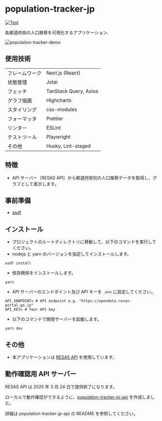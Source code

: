 # population-tracker-jp

[![Test](https://github.com/seelx3/population-tracker-jp/actions/workflows/playwright.yml/badge.svg)](https://github.com/seelx3/population-tracker-jp/actions/workflows/playwright.yml)

各都道府県の人口推移を可視化するアプリケーション.

![population-tracker-demo](https://github.com/seelx3/population-tracker-jp/assets/61373111/f44088be-fbbd-4981-8e80-a5da9a8f78d3)

## 使用技術

|                |                       |
| -------------- | --------------------- |
| フレームワーク | Next.js (React)       |
| 状態管理       | Jotai                 |
| フェッチ       | TanStack Query, Axios |
| グラフ描画     | Highcharts            |
| スタイリング   | css-modules           |
| フォーマッタ   | Prettier              |
| リンター       | ESLint                |
| テストツール   | Playwright            |
| その他         | Husky, Lint-staged    |

## 特徴

- API サーバー（RESAS API）から都道府県別の人口推移データを取得し、グラフとして表示します。

## 事前準備

- [asdf](https://asdf-vm.com/)

## インストール

- プロジェクトのルートディレクトリに移動して、以下のコマンドを実行してください。
- nodejs と yarn のバージョンを指定してインストールします。

```
asdf install
```

- 依存関係をインストールします。

```
yarn
```

- API サーバーのエンドポイント及び API キーを `.env` に設定してください。

```
API_ENDPOINT= # API endpoint e.g. "https://opendata.resas-portal.go.jp"
API_KEY= # Your API key
```

- 以下のコマンドで開発サーバーを起動します。

```
yarn dev
```

## その他

- 本アプリケーションは [RESAS API](https://opendata.resas-portal.go.jp/) を使用しています。

## 動作確認用 API サーバー

RESAS API は 2025 年 3 月 24 日で提供終了になります。

ローカルで動作確認ができるように、[population-tracker-jp-api](https://github.com/seelx3/population-tracker-jp-api) を作成しました。

詳細は population-tracker-jp-api の README を参照してください。
